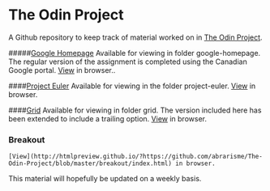 The Odin Project
=========  

A Github repository to keep track of material worked on in [The Odin Project](http://www.theodinproject.com/).

#####[Google Homepage](http://www.theodinproject.com/web-development-101/html-css)
    Available for viewing in folder google-homepage.
    The regular version of the assignment is completed using the Canadian Google portal.
    [View](http://htmlpreview.github.io/?https://github.com/abrarisme/The-Odin-Project/blob/master/google-homepage/index.html)
    in browser.. 
    
####[Project Euler](http://www.theodinproject.com/web-development-101/javascript-basics?ref=lc-pb)
	Available for viewing in the folder project-euler. 
	[View](http://htmlpreview.github.io/?https://github.com/abrarisme/The-Odin-Project/blob/master/project-euler/solutions.html) in browser.

####[Grid](http://www.theodinproject.com/web-development-101/javascript-and-jquery?ref=lc-pb)
	Available for viewing in folder grid.
	The version included here has been extended to include a trailing option.
	[View](http://htmlpreview.github.io/?https://github.com/abrarisme/The-Odin-Project/blob/master/grid/index.html) 
	in browser.


### Breakout
	[View](http://htmlpreview.github.io/?https://github.com/abrarisme/The-Odin-Project/blob/master/breakout/index.html) in browser.
This material will hopefully be updated on a weekly basis. 


